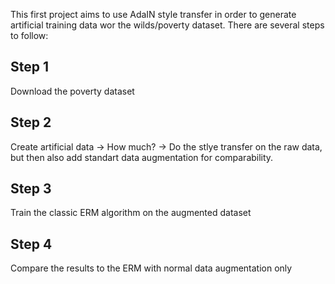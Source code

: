 This first project aims to use AdaIN style transfer in order to generate artificial training data wor the wilds/poverty dataset.
There are several steps to follow:

## Step 1
Download the poverty dataset

## Step 2
Create artificial data
-> How much?
-> Do the stlye transfer on the raw data, but then also add standart data augmentation for comparability.

## Step 3
Train the classic ERM algorithm on the augmented dataset

## Step 4
Compare the results to the ERM with normal data augmentation only

